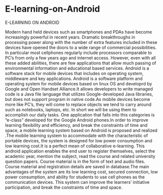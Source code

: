 E-learning-on-Android
=====================

E-LEARNING ON ANDROID


Modern hand held devices such as smartphones and PDAs have become increasingly powerful in recent years. Dramatic breakthroughs in processing power along with the number of extra features included in these devices have opened the doors to a wide range of commercial possibilities. In particular most cellphones regularly include processors comparable to PC’s from only a few years ago and internet access. However, even with all these added abilities, there are few applications that allow much passing of environmental information and educational based services.
Android is a software stack for mobile devices that includes on operating system, middleware and key applications. Android is a software platform and operating system for mobile devices based on linux OS and developrd by Google and Open Handset Alliance.It allows developers to write managed code is a Java file language that utilizes Google-developed Java libraries, but does not support program in native code.As mobile devices become more like PC’s, they will come to replace objects we tend  to carry around such as notebooks, laptops, etc. In short we will be using them to  accomplish our daily tasks. One application that falls into this categories is “e-class”  developed for the Google Android phones.In order to improve learning flexibility and  efficiency, and break the constraints of time and space, a mobile learning system based  on Android is  proposed and realized .The mobile learning system to accommodate with the characteristic of portable devices, the system is designed for low power consumption and low learning cost.It is a perfect mean of collaborative e-learning. This android application enables the end user to register themselves, select the academic year, mention the subject, read the course and related university question papers. Course material is in the form of text and audio files. Course material and registration details are saved in database.The main advantages of the system are its low learning cost, secured connection, low power consumption, and ability for students to use cell phones as the communication devices. This system can improve the learners’ initiative participation, and break the constraints of time and space.
